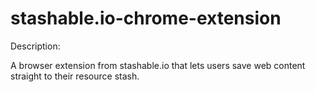 # stashable.io-chrome-extension

Description:

A browser extension from stashable.io that lets users save web content straight to their resource stash.